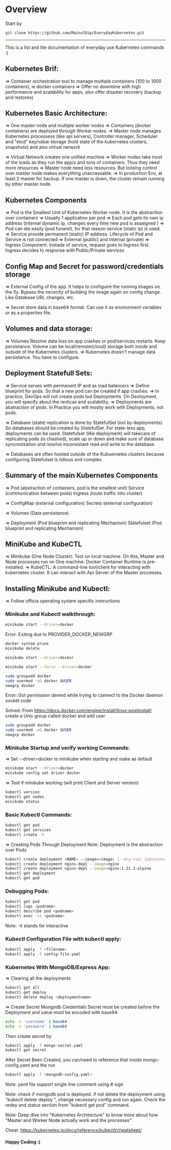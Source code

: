 # Overview
Start by
```sh
git clone https://github.com/MainulDip/EverydayKubernetes.git
```
___

This is a list and lite documentation of everyday use Kubernetes commands :)

## Kubernetes Brif:
=> Container orchestration tool to manage multiple containers (100 to 1000 containers), ie docker containers
=> Offer no downtime with high performance and scalability for apps, also offer disaster recovery (backup and restores)

## Kubernetes Basic Architecture: 
=> One master node and multiple worker nodes
=> Containers (docker containers) are deployed through Worker nodes.
=> Master node manages Kubernetes processess (like api servers), Controller manager, Scheduler and "etcd" key/value storage (hold state of the kubernetes clusters, snapshots) and also virtual network

=> Virtual Network creates one unified machine
=> Worker nodes take most of the loads as they run the app/s and tons of containers. Thus they need more resources
=> Master node need less resources. But loosing control over master node makes everything unaccessable.
=> In production Env, at least 2 master  for backup. If one master is down, the cluster remain running by other master node.

## Kubernetes Components
=> Pod is the Smallest Unit of Kubernetes Worker node. It is the abstraction over containers
=> Usually 1 application per pod
=> Each pod gets its own ip address (internal dynamic ip, changes every time new pod is assaigned )
=> Pod can die easily (pod funarel), for that reason service (static ip) is used.
=> Service provide permanent (static) IP address. Lifecycle of Pod and Service is not connected
=> External (public) and Internal (private)
=> Ingress Component. Instade of service, request goes to Ingress first. Ingress decides to response with Public/Private services


## Config Map and Secret for password/credentials storage
=> External Config of the app. It helps to cnofiguire the running images on the fly. Bypass the nececity of building the image again on config change. Like Database URL changes, etc.

=> Secret store data in base64 format. Can use it as environment variables or as a properties file.

## Volumes and data storage:
=> Volumes Resolve data loss on app crashes or pod/services restarts. Keep persistance. Volume can be local/remote(cloud) storage both inside and outside of the Kubernetes clusters.
=> Kubernetes doesn't manage data persistance. You have to configure.

## Deployment Statefull Sets:
=> Service serves with permanent IP and as load balancers
=> Define blueprint for pods. So that a new pod can be created if app crashes.
=> In practice, DevOps will not create pods but Deployments. On Deoloyment, you will specify about the reolicas and scalability.
=> Deployments are abatraction of pods. In Practice you will mostly work with Deployments, not pods.

=> Database (state) replication is done by StatefulSet (not by deployments). So databases should be created by StatefulSet. For state-less app, deployments can be used. Statefulset (like deployment) will takecare of replicating pods (is chashed), scale up or down and make sure of database syncronization and resolve inconsistant read and write to the database.

=> Databases are often hosted outside of the Kubuernetes clusters because configuring Statefulset is tidious and complex.

## Summary of the main Kubernetes Components
=>  Pod (abstraction of containers, pod is the smallest unit)
    Service (communication between pods)
    Ingress (route traffic into cluster)


=>  ConfigMap (external configuration)
    Secrets (external configuration)

=> Volumes (Data persistance)

=>  Deployment (Pod blueprint and replicating Mechanism)
    Statefulset (Pod blueprint and replicating Mechanism)

## MiniKube and KubeCTL

=> Minikube (One Node Cluster): Test on local machine. On this, Master and Node processes run on One machine. Docker Container Runtime is pre-installed.
=> KubeCTL: A command-line tool/client for interacting with kubernetes cluster. It can interact with Api Server of the Master processes.

## Installing Minikube and Kubectl:
=> Follow officia operating system specific instructions 


### Minikube and Kubectl walkthrough:

```sh
minikube start --driver=docker
```
Error: Exiting due to PROVIDER_DOCKER_NEWGRP

```sh
docker system prune
minikube delete

minikube start --driver=docker

minikube start --force --driver=docker

sudo groupadd docker
sudo usermod -aG docker $USER
newgrp docker
```
Error: Got permission denied while trying to connect to the Docker daemon socket code

Solved: From https://docs.docker.com/engine/install/linux-postinstall/ create a Unix group called docker and add user

```sh
sudo groupadd docker
sudo usermod -aG docker $USER
newgrp docker
```


### Minikube Startup and verify working Commands:
=> Set --driver=docker to minikube when starting and make as default
```sh
minikube start --driver=docker
minikube config set driver docker
```
=> Test if minikube working (will print Client and Server version)
```sh
kubectl version
kubectl get nodes
minikube status
```

### Basic Kubectl Commands:
```sh
kubectl get pod
kubectl get services
kubectl create -h
```

=> Creating Pods Through Deployment
Note: Deployment is the abstraction over Pods

```sh
kubectl create deployment <NAME> --image=<image> [--dry-run] [optoions]
kubectl create deployment nginx-depl --image=nginx
kubectl create deployment nginx-depl --image=nginx:1.21.3-alpine
kubectl get deployment
kubectl get pod
```


### Debugging Pods:
```sh
kubectl get pod
kubectl logs <podname>
kubectl describe pod <podname>
kubectl exec -it <podname>
```
Note: -it stands for interactive

### Kubectl Configuration File with kubectl apply:
```sh
kubectl apply -f <filename>
kubectl apply -f config-file.yaml
```


### Kubernetes With MongoDB/Express App:
=> Clearing all the deployments
```sh
kubectl get all
kubectl get deploy
kubectl delete deploy <deploymentname>
```

=> Create Secret Mongodb Credentials
Secret must be created before the Deployment and value must be encoded with base64
```sh
echo -n 'username' | base64
echo -n 'password' | base64
```

Then create secret by
```sh
kubectl apply -f mongo-secret.yaml
kubectl get secret
```
After Secret Been Created, you can/need to reference that inside mongo-config.yaml and the run
```sh
kubectl apply -f <mongodb-config.yaml>
```

Note: yaml file support single line comment using # sign

Note: check if mongodb pod is deployed. if not delete the deployment using "kubectl delete deploy <deploymentname>", change necessery config and run again. Check the redey and status section from "kubectl get pod" command.

Note: Deep dive into "Kubernetes Architecture" to know more about how "Master and Worker Node actually work and the processes"

Cheat: https://kubernetes.io/docs/reference/kubectl/cheatsheet/

#### Happy Coding :) 
